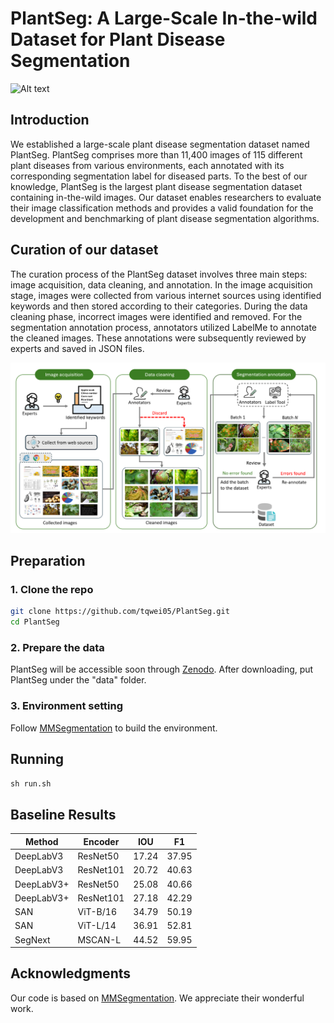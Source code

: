 # PlantSeg: A Large-Scale In-the-wild Dataset for Plant Disease Segmentation
![Alt text](image/seg_samples.png "PlantSeg-logo")





## Introduction
We established a large-scale plant disease segmentation dataset named PlantSeg. PlantSeg comprises more than 11,400 images of 115 different plant diseases from various environments, each annotated with its corresponding segmentation label for diseased parts. To the best of our knowledge, PlantSeg is the largest plant disease segmentation dataset containing in-the-wild images. Our dataset enables researchers to evaluate their image classification methods and provides a valid foundation for the development and benchmarking of plant disease segmentation algorithms.

## Curation of our dataset
The curation process of the PlantSeg dataset involves three main steps: image acquisition, data cleaning, and annotation. In the image acquisition stage, images were collected from various internet sources using identified keywords and then stored according to their categories. During the data cleaning phase, incorrect images were identified and removed. For the segmentation annotation process, annotators utilized LabelMe to annotate the cleaned images. These annotations were subsequently reviewed by experts and saved in JSON files.
<div align="center">
  <img width=800 src="image/workflow7.png"/>
</div>





## Preparation
### 1. Clone the repo
```bash
git clone https://github.com/tqwei05/PlantSeg.git
cd PlantSeg
```
### 2. Prepare the data
PlantSeg will be accessible soon through [Zenodo](https://zenodo.org/records/13762907). After downloading, put PlantSeg under the "data" folder.


### 3. Environment setting
Follow [MMSegmentation](https://github.com/open-mmlab/mmsegmentation/blob/main/docs/en/get_started.md#installation) to build the environment.





## Running
```python
sh run.sh
```



##  Baseline Results



Method               | Encoder | IOU | F1 
---                  | ---  | ---   | ---                  
DeepLabV3  |   ResNet50  | 17.24 | 37.95 
DeepLabV3  |   ResNet101  | 20.72 | 40.63 
DeepLabV3+  |   ResNet50  | 25.08  |  40.66
DeepLabV3+  |   ResNet101  | 27.18  | 42.29 
SAN  |   ViT-B/16  |  34.79 |  50.19
SAN  |   ViT-L/14  |  36.91 | 52.81  
SegNext   | MSCAN-L |  44.52  |  59.95 |  







## Acknowledgments

Our code is based on [MMSegmentation](https://github.com/open-mmlab/mmsegmentation). We appreciate their wonderful work.


